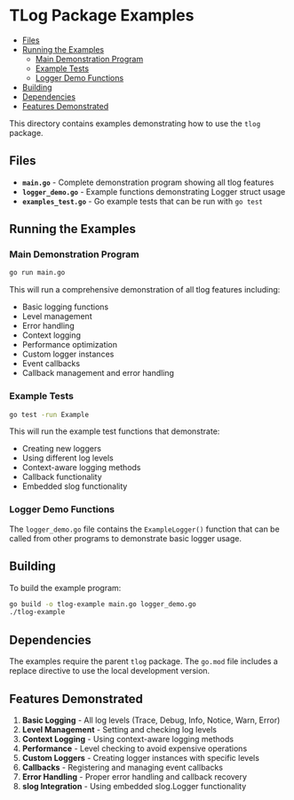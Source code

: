# TLog Package Examples

<!-- START doctoc generated TOC please keep comment here to allow auto update -->
<!-- DON'T EDIT THIS SECTION, INSTEAD RE-RUN doctoc TO UPDATE -->

- [Files](#files)
- [Running the Examples](#running-the-examples)
  - [Main Demonstration Program](#main-demonstration-program)
  - [Example Tests](#example-tests)
  - [Logger Demo Functions](#logger-demo-functions)
- [Building](#building)
- [Dependencies](#dependencies)
- [Features Demonstrated](#features-demonstrated)

<!-- END doctoc generated TOC please keep comment here to allow auto update -->

This directory contains examples demonstrating how to use the `tlog` package.

## Files

- **`main.go`** - Complete demonstration program showing all tlog features
- **`logger_demo.go`** - Example functions demonstrating Logger struct usage
- **`examples_test.go`** - Go example tests that can be run with `go test`

## Running the Examples

### Main Demonstration Program

```bash
go run main.go
```

This will run a comprehensive demonstration of all tlog features including:

- Basic logging functions
- Level management
- Error handling
- Context logging
- Performance optimization
- Custom logger instances
- Event callbacks
- Callback management and error handling

### Example Tests

```bash
go test -run Example
```

This will run the example test functions that demonstrate:

- Creating new loggers
- Using different log levels
- Context-aware logging methods
- Callback functionality
- Embedded slog functionality

### Logger Demo Functions

The `logger_demo.go` file contains the `ExampleLogger()` function that can be called from other programs to demonstrate basic logger usage.

## Building

To build the example program:

```bash
go build -o tlog-example main.go logger_demo.go
./tlog-example
```

## Dependencies

The examples require the parent `tlog` package. The `go.mod` file includes a replace directive to use the local development version.

## Features Demonstrated

1. **Basic Logging** - All log levels (Trace, Debug, Info, Notice, Warn, Error)
2. **Level Management** - Setting and checking log levels
3. **Context Logging** - Using context-aware logging methods
4. **Performance** - Level checking to avoid expensive operations
5. **Custom Loggers** - Creating logger instances with specific levels
6. **Callbacks** - Registering and managing event callbacks
7. **Error Handling** - Proper error handling and callback recovery
8. **slog Integration** - Using embedded slog.Logger functionality
